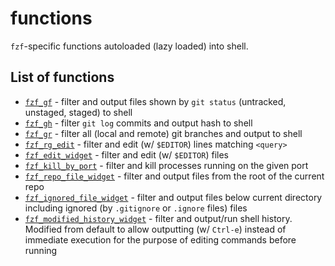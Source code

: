 # functions

`fzf`-specific functions autoloaded (lazy loaded) into shell.

## List of functions

- [`fzf_gf`](./fzf_gf) - filter and output files shown by `git status` (untracked, unstaged, staged) to shell
- [`fzf_gh`](./fzf_gh) - filter `git log` commits and output hash to shell
- [`fzf_gr`](./fzf_gr) - filter all (local and remote) git branches and output to shell
- [`fzf_rg_edit`](./fzf_rg_edit) - filter and edit (w/ `$EDITOR`) lines matching `<query>`
- [`fzf_edit_widget`](./fzf_edit_widget) - filter and edit (w/ `$EDITOR`) files
- [`fzf_kill_by_port`](./fzf_kill_by_port) - filter and kill processes running on the given port
- [`fzf_repo_file_widget`](./fzf_repo_file_widget) - filter and output files from the root of the current repo
- [`fzf_ignored_file_widget`](./fzf_ignored_file_widget) - filter and output files below current directory including ignored (by `.gitignore` or `.ignore` files) files
- [`fzf_modified_history_widget`](./fzf_modified_history_widget) - filter and output/run shell history. Modified from default to allow outputting (w/ `Ctrl-e`) instead of immediate execution for the purpose of editing commands before running
